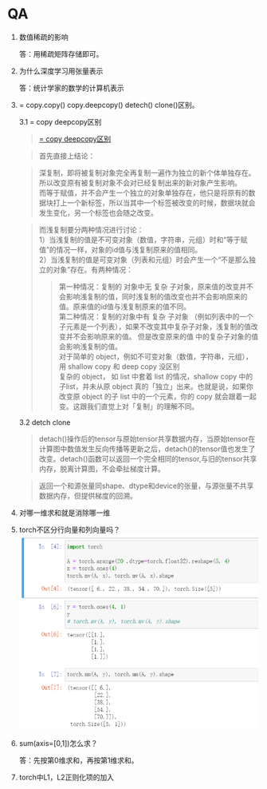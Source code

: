 # QA

1. 数值稀疏的影响

    答：用稀疏矩阵存储即可。

2. 为什么深度学习用张量表示

    答：统计学家的数学的计算机表示

3. = copy.copy() copy.deepcopy() detech() clone()区别。

    3.1 = copy deepcopy区别
    > [= copy deepcopy区别](https://blog.csdn.net/u011630575/article/details/78604226?spm=1001.2101.3001.6650.4&utm_medium=distribute.pc_relevant.none-task-blog-2%7Edefault%7ECTRLIST%7ERate-4.pc_relevant_paycolumn_v3&depth_1-utm_source=distribute.pc_relevant.none-task-blog-2%7Edefault%7ECTRLIST%7ERate-4.pc_relevant_paycolumn_v3&utm_relevant_index=9)  

    > 首先直接上结论：  
    
    >深复制，即将被复制对象完全再复制一遍作为独立的新个体单独存在。所以改变原有被复制对象不会对已经复制出来的新对象产生影响。   
    而等于赋值，并不会产生一个独立的对象单独存在，他只是将原有的数据块打上一个新标签，所以当其中一个标签被改变的时候，数据块就会发生变化，另一个标签也会随之改变。  

    > 而浅复制要分两种情况进行讨论：  
    1）当浅复制的值是不可变对象（数值，字符串，元组）时和“等于赋值”的情况一样，对象的id值与浅复制原来的值相同。  
    2）当浅复制的值是可变对象（列表和元组）时会产生一个“不是那么独立的对象”存在。有两种情况：  
    >> 第一种情况：复制的 对象中无 复杂 子对象，原来值的改变并不会影响浅复制的值，同时浅复制的值改变也并不会影响原来的值。原来值的id值与浅复制原来的值不同。  
    第二种情况：复制的对象中有 复杂 子对象 （例如列表中的一个子元素是一个列表），如果不改变其中复杂子对象，浅复制的值改变并不会影响原来的值。 但是改变原来的值 中的复杂子对象的值  会影响浅复制的值。  
    对于简单的 object，例如不可变对象（数值，字符串，元组），用 shallow copy 和 deep copy 没区别  
    复杂的 object， 如 list 中套着 list 的情况，shallow copy 中的 子list，并未从原 object 真的「独立」出来。也就是说，如果你改变原 object 的子 list 中的一个元素，你的 copy 就会跟着一起变。这跟我们直觉上对「复制」的理解不同。

    3.2 detch clone
    > detach()操作后的tensor与原始tensor共享数据内存，当原始tensor在计算图中数值发生反向传播等更新之后，detach()的tensor值也发生了改变。detach()函数可以返回一个完全相同的tensor,与旧的tensor共享内存，脱离计算图，不会牵扯梯度计算。

    > 返回一个和源张量同shape、dtype和device的张量，与源张量不共享数据内存，但提供梯度的回溯。

4. 对哪一维求和就是消除哪一维

5. torch不区分行向量和列向量吗？
   ![row column](pictures/rowColumn.png)

6. sum(axis=[0,1])怎么求？
    
    答：先按第0维求和，再按第1维求和。

7. torch中L1，L2正则化项的加入

